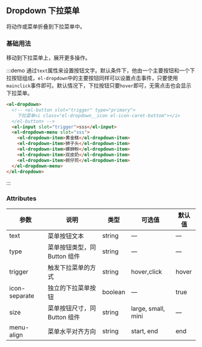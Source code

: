 <style>
  .demo-box {
    .el-dropdown {
      vertical-align: top;

      & .el-button-group {
        margin-bottom: 0;
      }
      & + .el-dropdown {
        margin-left: 15px;
      }
    }
  }

  .demo-dropdown .block {
    display: inline-block;
    padding: 30px 0;
    text-align: center;
    border-right: solid 1px #EFF2F6;
    flex: 1;
    &:last-child {
      border-right: none;
    }
  }

 .demo-dropdown .demonstration {
   display: block;
   color: #8492a6;
   font-size: 14px;
   margin-bottom: 20px;
 }
</style>

<script>
  export default {
    methods: {
      handleMainClick() {
        alert('click main button');
      }
    },
    mounted() {
      this.$nextTick(() => {
        let demos = document.querySelectorAll('.source');
        let lastDemo = demos[demos.length - 1];
        lastDemo.style.padding = '0';
        lastDemo.style.display = 'flex';
      });
    }
  }
</script>
## Dropdown 下拉菜单

将动作或菜单折叠到下拉菜单中。

### 基础用法

移动到下拉菜单上，展开更多操作。

:::demo 通过`text`属性来设置按钮文字。默认条件下，他由一个主要按钮和一个下拉按钮组成，`el-dropdown`中的主要按钮同样可以设置点击事件，只要使用`mainclick`事件即可。默认情况下，下拉按钮只要`hover`即可，无需点击也会显示下拉菜单。

```html
<el-dropdown>
  <!-- <el-button slot="trigger" type="primary">
    下拉菜单<i class="el-dropdown__icon el-icon-caret-bottom"></i>
  </el-button> -->
  <el-input slot="trigger">sss</el-input>
  <el-dropdown-menu slot="sss">
    <el-dropdown-item>黄金糕</el-dropdown-item>
    <el-dropdown-item>狮子头</el-dropdown-item>
    <el-dropdown-item>螺蛳粉</el-dropdown-item>
    <el-dropdown-item>双皮奶</el-dropdown-item>
    <el-dropdown-item>蚵仔煎</el-dropdown-item>
  </el-dropdown-menu>
</el-dropdown>
```
:::

<!-- ### 触发对象

可使用按钮触发下拉菜单。

:::demo 设置`icon-separate`属性来呈现不带独立按钮的下拉菜单，设置为`false`即可。在选项三和选项四中插入了一条分割线，只需要在选项四中设置`class`为`divider`。

```html
<el-dropdown text="更多菜单" type="primary" :icon-separate="false">
  <el-dropdown-item>选项一</el-dropdown-item>
  <el-dropdown-item>选项二</el-dropdown-item>
  <el-dropdown-item>选项三</el-dropdown-item>
  <el-dropdown-item class="divider">选项四</el-dropdown-item>
</el-dropdown>

<el-dropdown text="主要按钮" type="primary" @mainclick="handleMainClick()">
  <el-dropdown-item>选项一</el-dropdown-item>
  <el-dropdown-item>选项二</el-dropdown-item>
  <el-dropdown-item>选项三</el-dropdown-item>
  <el-dropdown-item>选项四</el-dropdown-item>
</el-dropdown>
```
:::

### 触发方式

可以配置 click 激活或者 hover 激活。

:::demo 在`trigger`属性设置为`click`即可。
```html
<div class="block">
  <span class="demonstration">hover 激活</span>
  <el-dropdown text="下拉菜单" type="text" :icon-separate="false" trigger="hover">
    <el-dropdown-item>选项一</el-dropdown-item>
    <el-dropdown-item>选项二</el-dropdown-item>
    <el-dropdown-item>选项三</el-dropdown-item>
    <el-dropdown-item>选项四</el-dropdown-item>
  </el-dropdown>
</div>
<div class="block">
  <span class="demonstration">click 激活</span>
  <el-dropdown text="下拉菜单" type="text" :icon-separate="false" trigger="click">
    <el-dropdown-item>选项一</el-dropdown-item>
    <el-dropdown-item>选项二</el-dropdown-item>
    <el-dropdown-item>选项三</el-dropdown-item>
    <el-dropdown-item class="divider">选项四</el-dropdown-item>
  </el-dropdown>
</div>
```
::: -->

### Attributes
| 参数          | 说明            | 类型            | 可选值                 | 默认值   |
|-------------  |---------------- |---------------- |---------------------- |-------- |
| text          | 菜单按钮文本      | string          |          —             |    —     |
| type          | 菜单按钮类型，同 Button 组件   | string  |          —             |    —     |
| trigger       | 触发下拉菜单的方式    | string  |    hover,click  |  hover |
| icon-separate | 独立的下拉菜单按钮 | boolean         |     —       | true   |
| size          | 菜单按钮尺寸，同 Button 组件     | string          | large, small, mini  |  —  |
| menu-align    | 菜单水平对齐方向     | string          | start, end  | end |

